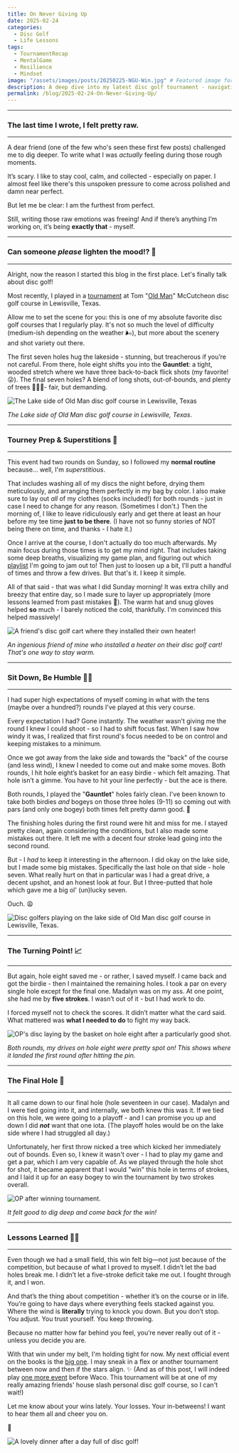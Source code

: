 ```yaml
---
title: On Never Giving Up
date: 2025-02-24
categories:
  - Disc Golf
  - Life Lessons
tags:
  - TournamentRecap
  - MentalGame
  - Resilience
  - Mindset
image: "/assets/images/posts/20250225-NGU-Win.jpg" # Featured image for blog listing'
description: A deep dive into my latest disc golf tournament - navigating the highs, the struggles, and the comeback that led to victory. A story of resilience, strategy, and trusting the process.
permalink: /blog/2025-02-24-On-Never-Giving-Up/
---
```

---
### The last time I wrote, I felt pretty raw.
---

A dear friend (one of the few who's seen these first few posts) challenged me to dig deeper. To write what I was _actually_ feeling during those rough moments.

It’s scary. I like to stay cool, calm, and collected - especially on paper. I almost feel like there's this unspoken pressure to come across polished and damn near perfect. 

But let me be clear: I am the furthest from perfect.

Still, writing those raw emotions was freeing! And if there’s anything I’m working on, it’s being **exactly that** - myself.

---
### Can someone *please* lighten the mood!? 🥹
---

Alright, now the reason I started this blog in the first place. Let's finally talk about disc golf!

Most recently, I played in a [tournament](https://www.pdga.com/tour/event/87023#FPO) at Tom "[Old Man](https://udisc.com/courses/tom-mc-cutcheon-dgc-BnM7)" McCutcheon disc golf course in Lewisville, Texas.

Allow me to set the scene for you: this is one of my absolute favorite disc golf courses that I regularly play. It's not so much the level of difficulty (medium-ish depending on the weather 🌬️), but more about the scenery and shot variety out there.

The first seven holes hug the lakeside - stunning, but treacherous if you’re not careful. From there, hole eight shifts you into the **Gauntlet**: a tight, wooded stretch where we have three back-to-back flick shots (my favorite! 😜). The final seven holes? A blend of long shots, out-of-bounds, and plenty of trees 🌲🌲🌲- fair, but demanding.

![The Lake side of Old Man disc golf course in Lewisville, Texas](/assets/images/posts/20250225-NGU-LakeBeach.jpg)

*The Lake side of Old Man disc golf course in Lewisville, Texas*.

---
### Tourney Prep & Superstitions 🔮
---

This event had two rounds on Sunday, so I followed my **normal routine** because... well, I'm _superstitious_.

That includes washing all of my discs the night before, drying them meticulously, and arranging them perfectly in my bag by color. I also make sure to lay out *all* of my clothes (socks included!) for both rounds - just in case I need to change for any reason. (Sometimes I don't.) Then the morning of, I like to leave ridiculously early and get there at least an hour before my tee time **just to be there**. (I have not so funny stories of NOT being there on time, and thanks - I hate it.)

Once I arrive at the course, I don't actually do too much afterwards. My main focus during those times is to get my mind right. That includes taking some deep breaths, visualizing my game plan, and figuring out which [playlist](https://open.spotify.com/playlist/6Imf1yaI24QSI1z4SS4GBw?si=b76f29e40038425f) I'm going to jam out to! Then just to loosen up a bit, I'll putt a handful of times and throw a few drives. But that's it. I keep it simple.

All of that said - that was what I did Sunday morning! It was extra chilly and breezy that entire day, so I made sure to layer up appropriately (more lessons learned from past mistakes 🥶). The warm hat and snug gloves helped **so** much - I barely noticed the cold, thankfully. I'm convinced this helped massively!

![A friend's disc golf cart where they installed their own heater!](/assets/images/posts/20250225-NGU-Heater.jpg)

*An ingenious friend of mine who installed a heater on their disc golf cart! That's one way to stay warm.*

---
### Sit Down, Be Humble 😮‍💨
---

I had super high expectations of myself coming in what with the tens (maybe over a hundred?) rounds I've played at this very course. 

Every expectation I had? Gone instantly. The weather wasn’t giving me the round I knew I could shoot - so I had to shift focus fast. When I saw how windy it was, I realized that first round's focus needed to be on control and keeping mistakes to a minimum. 

Once we got away from the lake side and towards the "back" of the course (and less wind), I knew I needed to come out and make some moves. Both rounds, I hit hole eight’s basket for an easy birdie - which felt amazing. That hole isn’t a gimme. You have to hit your line perfectly - but the ace is there.

Both rounds, I played the "**Gauntlet**" holes fairly clean. I've been known to take both birdies *and* bogeys on those three holes (9-11) so coming out with pars (and only one bogey) both times felt pretty damn good. 🫡

The finishing holes during the first round were hit and miss for me. I stayed pretty clean, again considering the conditions, but I also made some mistakes out there. It left me with a decent four stroke lead going into the second round.

But - I *had* to keep it interesting in the afternoon. I did okay on the lake side, but I made some big mistakes. Specifically the last hole on that side - hole seven. What really hurt on that in particular was I had a great drive, a decent upshot, and an honest look at four. But I three-putted that hole which gave me a big ol' (un)lucky seven.

Ouch. 😩

![Disc golfers playing on the lake side of Old Man disc golf course in Lewisville, Texas.](/assets/images/posts/20250225-NGU-LakeGroup.jpg)

--- 
### The Turning Point! 📈
---

But again, hole eight saved me - or rather, I saved myself. I came back and got the birdie - then I maintained the remaining holes. I took a par on every single hole except for the final one. Madalyn was on my ass. At one point, she had me by **five strokes**. I wasn’t out of it - but I had work to do.

I forced myself not to check the scores. It didn’t matter what the card said. What mattered was **what I needed to do** to fight my way back.

![OP's disc laying by the basket on hole eight after a particularly good shot.](assets/images/posts/20250225-NGU-HoleEight.jpg)

*Both rounds, my drives on hole eight were pretty spot on! This shows where it landed the first round after hitting the pin.*

---
### The Final Hole 😬
---

It all came down to our final hole (hole seventeen in our case). Madalyn and I were tied going into it, and internally, we both knew this was it. If we tied on this hole, we were going to a playoff - and I can promise you up and down I did ***not*** want that one iota. (The playoff holes would be on the lake side where I had struggled all day.)

Unfortunately, her first throw nicked a tree which kicked her immediately out of bounds. Even so, I knew it wasn't over - I had to play my game and get a par, which I am very capable of. As we played through the hole shot for shot, it became apparent that I would "win" this hole in terms of strokes, and I laid it up for an easy bogey to win the tournament by two strokes overall.

![OP after winning tournament.](/assets/images/posts/20250225-NGU-Win.jpg)

*It felt good to dig deep and come back for the win!*

---
### Lessons Learned ✍🏽
---

Even though we had a small field, this win felt big—not just because of the competition, but because of what I proved to myself. I didn’t let the bad holes break me. I didn’t let a five-stroke deficit take me out. I fought through it, and I won.

And that’s the thing about competition - whether it’s on the course or in life. You’re going to have days where everything feels stacked against you. Where the wind is **literally** trying to knock you down. But you don’t stop. You adjust. You trust yourself. You keep throwing.

Because no matter how far behind you feel, you’re never really out of it - unless you decide you are. 

With that win under my belt, I'm holding tight for now. My next official event on the books is the [big one](https://www.pdga.com/tour/event/88277). I may sneak in a flex or another tournament between now and then if the stars align. ✨ (And as of this post, I will indeed play [one more event](https://www.pdga.com/tour/event/88119#FPO) before Waco. This tournament will be at one of my really amazing friends' house slash personal disc golf course, so I can't wait!)

Let me know about your wins lately. Your losses. Your in-betweens! I want to hear them all and cheer you on.

🖤

![A lovely dinner after a day full of disc golf!](/assets/images/posts/20250225-NGU-Dinner.jpg)